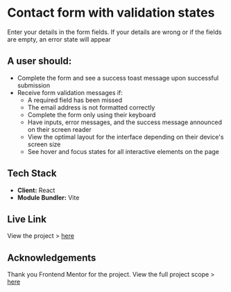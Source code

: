 
# Contact form with validation states

Enter your details in the form fields. If your details are wrong or if the fields are empty, an error state will appear

## A user should:

- Complete the form and see a success toast message upon successful submission
- Receive form validation messages if:
    - A required field has been missed
    - The email address is not formatted correctly
    - Complete the form only using their keyboard
    - Have inputs, error messages, and the success message announced on their screen reader
    - View the optimal layout for the interface depending on their device's screen size
    - See hover and focus states for all interactive elements on the page
## Tech Stack

- **Client:** React
- **Module Bundler:** Vite

## Live Link

View the project > [here](https://duncan-chege.github.io/contact-form)


## Acknowledgements 

Thank you Frontend Mentor for the project. View the full project scope > [here](https://www.frontendmentor.io/challenges/contact-form--G-hYlqKJj) 
